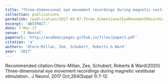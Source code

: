```yaml
---
title: "Three-dimensional eye movement recordings during magnetic vestibular stimulation."
collection: publications
permalink: /publication/2017-03-07-Three_dimensionalEyeMovementRecordingsDuringMagneticVestibularS
excerpt: 'ABSTRACT.'
date: 7-Mar-17
venue: 'J Neurol'
paperurl: 'http://academicpages.github.io/files/paper1.pdf'
citation: 'a'
authors: 'Otero-Millan, Zee, Schubert, Roberts & Ward'
year: '2017'
---
```



Recommended citation:Otero-Millan, Zee, Schubert, Roberts & Ward(2020) Three-dimensional eye movement recordings during magnetic vestibular stimulation.. J Neurol. 2017 Oct;264(Suppl 1):7-12. 
